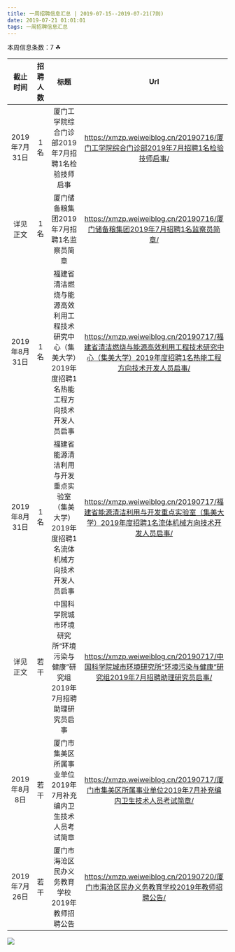```yaml
---
title: 一周招聘信息汇总 | 2019-07-15--2019-07-21(7则)
date: 2019-07-21 01:01:01
tags: 一周招聘信息汇总
---
```

本周信息条数：7   ☘ 
<!-- more -->

| 截止时间 | 招聘人数 | 标题 | Url |
| :-: | :-: | :-: | :-: |
| 2019年7月31日 | 1名 | 厦门工学院综合门诊部2019年7月招聘1名检验技师启事|https://xmzp.weiweiblog.cn/20190716/厦门工学院综合门诊部2019年7月招聘1名检验技师启事/ |
| 详见正文 | 1名 | 厦门储备粮集团2019年7月招聘1名监察员简章|https://xmzp.weiweiblog.cn/20190716/厦门储备粮集团2019年7月招聘1名监察员简章/ |
| 2019年8月31日 | 1名 | 福建省清洁燃烧与能源高效利用工程技术研究中心（集美大学）2019年度招聘1名热能工程方向技术开发人员启事|https://xmzp.weiweiblog.cn/20190717/福建省清洁燃烧与能源高效利用工程技术研究中心（集美大学）2019年度招聘1名热能工程方向技术开发人员启事/ |
| 2019年8月31日 | 1名 | 福建省能源清洁利用与开发重点实验室（集美大学）2019年度招聘1名流体机械方向技术开发人员启事|https://xmzp.weiweiblog.cn/20190717/福建省能源清洁利用与开发重点实验室（集美大学）2019年度招聘1名流体机械方向技术开发人员启事/ |
| 详见正文 | 若干 | 中国科学院城市环境研究所“环境污染与健康”研究组2019年7月招聘助理研究员启事|https://xmzp.weiweiblog.cn/20190717/中国科学院城市环境研究所“环境污染与健康”研究组2019年7月招聘助理研究员启事/ |
| 2019年8月8日 | 若干 | 厦门市集美区所属事业单位2019年7月补充编内卫生技术人员考试简章|https://xmzp.weiweiblog.cn/20190717/厦门市集美区所属事业单位2019年7月补充编内卫生技术人员考试简章/ |
| 2019年7月26日 | 若干 | 厦门市海沧区民办义务教育学校2019年教师招聘公告|https://xmzp.weiweiblog.cn/20190720/厦门市海沧区民办义务教育学校2019年教师招聘公告/ |
![](https://cdn.weiweiblog.cn/20181015134814.png)
